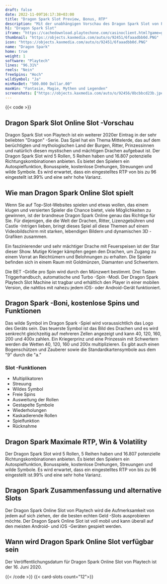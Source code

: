 ```yaml
---
draft: false
date: 2022-11-09T16:17:38+03:00
title: "Dragon Spark Slot Preview, Bonus, RTP"
description: "Mit der unabhängigen Vorschau des Dragon Spark Slot von Playtech können Sie kostenlos oder echtes Geld spielen und hier einen Bonus erhalten!"
h1: "Dragon Spark Slot"
iframe: "https://cachedownload.playtechone.com/casinoclient.html?game=gpas_dsparks_pop&preferedmode=offline&ngm=1&language=en"
thumbnail: "https://objects.kaxmedia.com/auto/o/92451/6faaadbb0d.PNG"
icon: "https://objects.kaxmedia.com/auto/o/92451/6faaadbb0d.PNG"
name: "Dragon Spark"
home: true
weight: 1
software: "Playtech"
lines: "96.31%"
reels: "Nein"
freeSpins: "Hoch"
wildSymbol: "Ja"
minMaxBet: "500.000 Dollar.00"
maxWin: "Fantasie, Magie, Mythen und Legenden"
screenshots: ["https://objects.kaxmedia.com/auto/o/92456/8bcbbcd23b.jpeg"]
---
```


{{< code >}}<h2> Dragon Spark Slot Online Slot -Vorschau</h2><p> Dragon Spark Slot von Playtech ist ein weiterer 2020er Eintrag in der sehr beliebten "Dragon" -Serie. Das Spiel hat ein Thema Mittelerde, das auf dem berüchtigten und mythologischen Land der Burgen, Ritter, Prinzessinnen und natürlich diesen mystischen und mächtigen Drachen aufgebaut ist. Der Dragon Spark Slot wird 5 Rollen, 5 Reihen haben und 16.807 potenzielle Richtungskombinationen anbieten. Es bietet den Spielern ein Autospielfunktion, Bonusspiele, kostenlose Drehungen, Streuungen und wilde Symbole. Es wird erwartet, dass ein eingestelltes RTP von bis zu 96 eingestellt ist.99% und eine sehr hohe Varianz.</p><h2>Wie man Dragon Spark Online Slot spielt</h2><p>Wenn Sie auf Top-Slot-Websites spielen und etwas wollen, das einem klugen und versierten Spieler die Chance bietet, viele Möglichkeiten zu gewinnen, ist der brandneue Dragon Spark Online genau das Richtige für Sie. Für diejenigen, die die Welt der Drachen, Ritter, Lizenzgebühren und Castle -Intrigen lieben, bringt dieses Spiel all diese Themen auf einem Videobildschirm mit starken, lebendigen Bildern und dynamischen 3D -Grafiken zusammen.</p><p> Ein faszinierender und sehr mächtiger Drache mit Feuerspeisen ist der Star dieser Show. Mutige Krieger kämpfen gegen den Drachen, um Zugang zu einem Vorrat an Reichtümern und Belohnungen zu erhalten. Die Spieler befinden sich in einem Raum mit Goldmünzen, Diamanten und Schwertern.</p><p> Die BET -Größe pro Spin wird durch den Münzwert bestimmt. Drei Tasten Triggerhandbuch, automatische und Turbo -Spin -Modi. Der Dragon Spark Playtech Slot Machine ist tragbar und erhältlich den Player in einer mobilen Version, die nahtlos mit nahezu jedem iOS- oder Android-Gerät funktioniert.</p><h2> Dragon Spark -Boni, kostenlose Spins und Funktionen</h2><p> Das wilde Symbol im Dragon Spark -Spiel wird voraussichtlich das Logo des Geräts sein. Das teuerste Symbol ist das Bild des Drachen und es wird senkrecht gleichzeitig auf mehreren Zellen angezeigt und kann 40, 120, 160, 200 und 400x zahlen. Ein Kriegerprinz und eine Prinzessin mit Schwertern werden die Wetten 40, 120, 160 und 200x multiplizieren. Es gibt auch einen Bogenschützen und Zauberer sowie die Standardkartensymbole aus dem "9" durch die "a.”</p><p></p><h3>
Slot -Funktionen</h3><ul>
<li></span>
Multiplikatoren</li>
<li></span>
Streuung</li>
<li></span>
Wildes Symbol</li>
<li></span>
Freie Spins</li>
<li></span>
Ausweitung der Rollen</li>
<li></span>
Gestapelte Symbole</li>
<li></span>
Wiederholungen</li>
<li></span>
Kaskadierende Rollen</li>
<li></span>
Spielfunktion</li>
<li></span>
Rücknahme</li></ul><h2> Dragon Spark Maximale RTP, Win & Volatility</h2><p>Der Dragon Spark Slot wird 5 Rollen, 5 Reihen haben und 16.807 potenzielle Richtungskombinationen anbieten. Es bietet den Spielern ein Autospielfunktion, Bonusspiele, kostenlose Drehungen, Streuungen und wilde Symbole. Es wird erwartet, dass ein eingestelltes RTP von bis zu 96 eingestellt ist.99% und eine sehr hohe Varianz.</p><h2> Dragon Spark Zusammenfassung und alternative Slots</h2><p>Der Dragon Spark Online Slot von Playtech wird die Aufmerksamkeit von jedem auf sich ziehen, der die besten echten Geld -Slots ausprobieren möchte. Der Dragon Spark Online Slot ist voll mobil und kann überall auf den meisten Android- und iOS -Geräten gespielt werden.</p><h2>Wann wird Dragon Spark Online Slot verfügbar sein</h2><p> Der Veröffentlichungsdatum für Dragon Spark Online Slot von Playtech ist der 16. Juni 2020.</p>{{< /code >}}
{{< card-slots count="12">}}